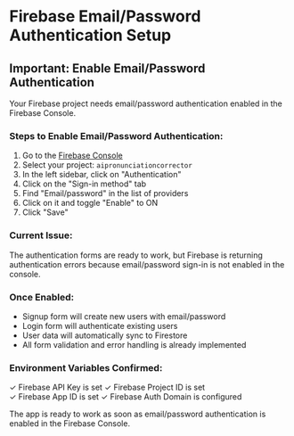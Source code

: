 # Firebase Email/Password Authentication Setup

## Important: Enable Email/Password Authentication

Your Firebase project needs email/password authentication enabled in the Firebase Console.

### Steps to Enable Email/Password Authentication:

1. Go to the [Firebase Console](https://console.firebase.google.com/)
2. Select your project: `aipronunciationcorrector`
3. In the left sidebar, click on "Authentication"
4. Click on the "Sign-in method" tab
5. Find "Email/password" in the list of providers
6. Click on it and toggle "Enable" to ON
7. Click "Save"

### Current Issue:
The authentication forms are ready to work, but Firebase is returning authentication errors because email/password sign-in is not enabled in the console.

### Once Enabled:
- Signup form will create new users with email/password
- Login form will authenticate existing users
- User data will automatically sync to Firestore
- All form validation and error handling is already implemented

### Environment Variables Confirmed:
✓ Firebase API Key is set
✓ Firebase Project ID is set  
✓ Firebase App ID is set
✓ Firebase Auth Domain is configured

The app is ready to work as soon as email/password authentication is enabled in the Firebase Console.